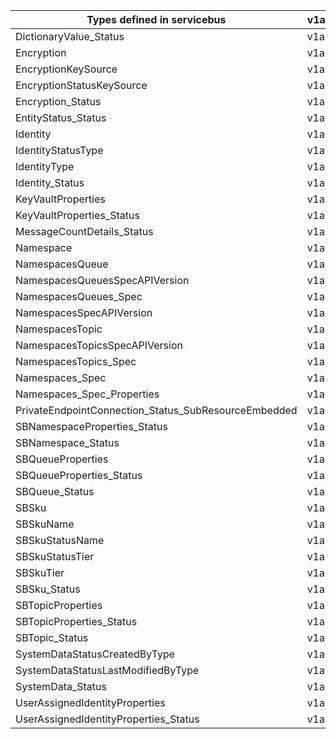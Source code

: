| Types defined in servicebus                          | v1alpha1api20210101preview |
|------------------------------------------------------|----------------------------|
| DictionaryValue_Status                               | v1alpha1api20210101preview |
| Encryption                                           | v1alpha1api20210101preview |
| EncryptionKeySource                                  | v1alpha1api20210101preview |
| EncryptionStatusKeySource                            | v1alpha1api20210101preview |
| Encryption_Status                                    | v1alpha1api20210101preview |
| EntityStatus_Status                                  | v1alpha1api20210101preview |
| Identity                                             | v1alpha1api20210101preview |
| IdentityStatusType                                   | v1alpha1api20210101preview |
| IdentityType                                         | v1alpha1api20210101preview |
| Identity_Status                                      | v1alpha1api20210101preview |
| KeyVaultProperties                                   | v1alpha1api20210101preview |
| KeyVaultProperties_Status                            | v1alpha1api20210101preview |
| MessageCountDetails_Status                           | v1alpha1api20210101preview |
| Namespace                                            | v1alpha1api20210101preview |
| NamespacesQueue                                      | v1alpha1api20210101preview |
| NamespacesQueuesSpecAPIVersion                       | v1alpha1api20210101preview |
| NamespacesQueues_Spec                                | v1alpha1api20210101preview |
| NamespacesSpecAPIVersion                             | v1alpha1api20210101preview |
| NamespacesTopic                                      | v1alpha1api20210101preview |
| NamespacesTopicsSpecAPIVersion                       | v1alpha1api20210101preview |
| NamespacesTopics_Spec                                | v1alpha1api20210101preview |
| Namespaces_Spec                                      | v1alpha1api20210101preview |
| Namespaces_Spec_Properties                           | v1alpha1api20210101preview |
| PrivateEndpointConnection_Status_SubResourceEmbedded | v1alpha1api20210101preview |
| SBNamespaceProperties_Status                         | v1alpha1api20210101preview |
| SBNamespace_Status                                   | v1alpha1api20210101preview |
| SBQueueProperties                                    | v1alpha1api20210101preview |
| SBQueueProperties_Status                             | v1alpha1api20210101preview |
| SBQueue_Status                                       | v1alpha1api20210101preview |
| SBSku                                                | v1alpha1api20210101preview |
| SBSkuName                                            | v1alpha1api20210101preview |
| SBSkuStatusName                                      | v1alpha1api20210101preview |
| SBSkuStatusTier                                      | v1alpha1api20210101preview |
| SBSkuTier                                            | v1alpha1api20210101preview |
| SBSku_Status                                         | v1alpha1api20210101preview |
| SBTopicProperties                                    | v1alpha1api20210101preview |
| SBTopicProperties_Status                             | v1alpha1api20210101preview |
| SBTopic_Status                                       | v1alpha1api20210101preview |
| SystemDataStatusCreatedByType                        | v1alpha1api20210101preview |
| SystemDataStatusLastModifiedByType                   | v1alpha1api20210101preview |
| SystemData_Status                                    | v1alpha1api20210101preview |
| UserAssignedIdentityProperties                       | v1alpha1api20210101preview |
| UserAssignedIdentityProperties_Status                | v1alpha1api20210101preview |

